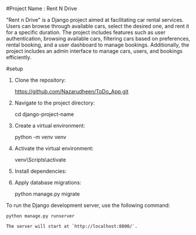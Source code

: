 #Project Name : Rent N Drive

"Rent n Drive" is a Django project aimed at facilitating car rental services. Users can browse through available cars, select the desired one, and rent it for a specific duration. The project includes features such as user authentication, browsing available cars, filtering cars based on preferences, rental booking, and a user dashboard to manage bookings. Additionally, the project includes an admin interface to manage cars, users, and bookings efficiently.

#setup

1. Clone the repository:

	https://github.com/Nazarudheen/ToDo_App.git

2. Navigate to the project directory:

	cd django-project-name

3. Create a virtual environment:

	python -m venv venv

4. Activate the virtual environment:

	venv\Scripts\activate

5. Install dependencies:

6. Apply database migrations:

	python manage.py migrate

To run the Django development server, use the following command:

	python manage.py runserver

	The server will start at `http://localhost:8000/`.

